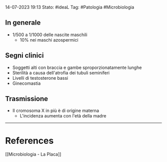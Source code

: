 14-07-2023 19:13
Stato: #ideaL
Tag: #Patologia #Microbiologia 

## In generale
- 1/500 a 1/1000 delle nascite maschili
	- 10% nei maschi azospermici
## Segni clinici
- Soggetti alti con braccia e gambe sproporzionatamente lunghe
- Sterilità a causa dell'atrofia dei tubuli seminiferi
- Livelli di testosterone bassi
- Ginecomastia

## Trasmissione
- Il cromosoma X in più è di origine materna
	- L'incidenza aumenta con l'età della madre



---
# References
[[Microbiologia - La Placa]]